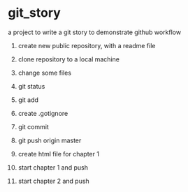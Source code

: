 # git_story

a project to write a git story to demonstrate github workflow

1. create new public repository, with a readme file

2. clone repository to a local machine

3. change some files

4. git status

5. git add

6. create .gotignore

7. git commit

8. git push origin master

9. create html file for chapter 1

10. start chapter 1 and push

11. start chapter 2 and push


